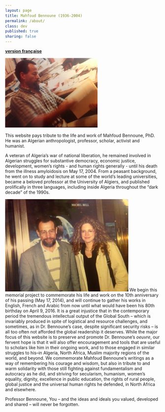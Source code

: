 ```yaml
---
layout: page
title: Mahfoud Bennoune (1936-2004)
permalink: /about/
class: dev
published: true
sharing: false
---
```

[**version française**](/about-fr/)

![](/assets/img/IMG_1353.jpg)


This website pays tribute to the life and work of Mahfoud Bennoune, PhD.  He was an Algerian anthropologist, professor, scholar, activist and humanist.  

A veteran of Algeria’s war of national liberation, he remained involved in Algerian struggles for substantive democracy, economic justice, development, women’s rights - and human rights generally - until his death from the illness amyloidosis on May 17, 2004.  From a peasant background, he went on to study and lecture at some of the world’s leading universities, became a beloved professor at the University of Algiers, and published prolifically in three languages, including inside Algeria throughout the “dark decade” of the 1990s. 


![](/assets/img/IMG_1360.jpg) We begin this memorial project to commemorate his life and work on the 10th anniversary of his passing (May 17, 2014), and will continue to gather his works in English, French and Arabic from now until what would have been his 80th birthday on April 9, 2016.  It is a great injustice that in the contemporary period the tremendous intellectual output of the Global South – which is invariably produced in spite of logistical and resource challenges, and sometimes, as in Dr. Bennoune’s case, despite significant security risks – is all too often not afforded the global readership it deserves.  While the major focus of this website is to preserve and promote Dr. Bennoune’s *oeuvre*, our fervent hope is that it will also offer encouragement and tools that are useful to scholars like him in their ongoing work, and to those engaged in similar struggles to his–in Algeria, North Africa, Muslim majority regions of the world, and beyond.  We commemorate Mahfoud Bennoune’s writings as a way of remembering his courage and wisdom, but also in tribute to and warm solidarity with those still fighting against fundamentalism and autocracy as he did, and striving for secularism, humanism, women’s equality, dignity, excellence in public education, the rights of rural people, global justice and the universal human rights he defended, in North Africa and elsewhere.


Professor Bennoune, You – and the ideas and ideals you valued, developed and shared – will never be forgotten.

